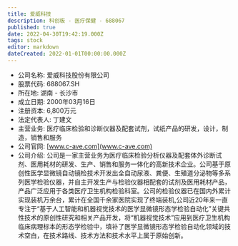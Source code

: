 ```yaml
---
title: 爱威科技
description: 科创板 - 医疗保健 - 688067
published: true
date: 2022-04-30T19:42:19.000Z
tags: stock
editor: markdown
dateCreated: 2022-01-01T00:00:00.000Z
---
```


- 公司名称: 爱威科技股份有限公司
- 股票代码: 688067.SH
- 所在地: 湖南 - 长沙市
- 成立日期: 2000年03月16日
- 注册资本: 6,800万元
- 法定代表人: 丁建文
- 主营业务: 医疗临床检验和诊断仪器及配套试剂，试纸产品的研发，设计，制造，销售和服务
- 公司官网: [www.c-ave.com](www.c-ave.com)
- 公司介绍: 公司是一家主营业务为医疗临床检验分析仪器及配套体外诊断试剂、医用耗材的研发、生产、销售和服务一体化的高新技术企业。公司基于原创性医学显微镜自动镜检技术开发出全自动尿液、粪便、生殖道分泌物等多系列医学检验仪器，并自主开发生产与检验仪器相配套的试剂及医用耗材产品，产品广泛应用于各类医疗卫生机构检验科室。公司的检验仪器已在国内外累计实现装机万余台，累计在全国千余家医院实现了终端装机,公司近20年来一直专注于“基于人工智能和机器视觉技术的医学显微镜形态学检验自动化”关键共性技术的原创性研究和相关产品开发，将“机器视觉技术”应用到医疗卫生机构临床病理标本的形态学检验中，填补了医学显微镜形态学检验自动化领域的技术空白，在技术路线、技术方法和技术水平上属于原始创新。


